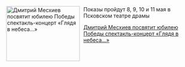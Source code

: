 <!--2025-05-01 17:45:33-->
<div class="yb">
  <div class="rss kino_teatr"><a href="https://www.kino-teatr.ru/teatr/news/y2025/5-1/37587/" title="Дмитрий Месхиев посвятит юбилею Победы спектакль-концерт «Глядя в небеса...»"><img src="https://www.kino-teatr.ru/news/7/8/37587/poster.jpg" width="196" height="147" align="left" hspace="5" style="margin: 0px 10px 0px 5px" alt="Дмитрий Месхиев посвятит юбилею Победы спектакль-концерт «Глядя в небеса...»"/></a>Показы пройдут 8, 9, 10 и 11 мая в Псковском театре драмы <p class="titl"><a href="https://www.kino-teatr.ru/teatr/news/y2025/5-1/37587/">Дмитрий Месхиев посвятит юбилею Победы спектакль-концерт «Глядя в небеса...»</a></p></div>
</div>
